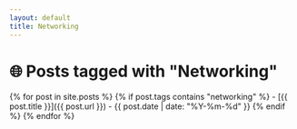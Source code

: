 ```yaml
---
layout: default
title: Networking
---
```


# 🌐 Posts tagged with "Networking"


{% for post in site.posts %}
  {% if post.tags contains "networking" %}
    - [{{ post.title }}]({{ post.url }}) - {{ post.date | date: "%Y-%m-%d" }}
  {% endif %}
{% endfor %}

